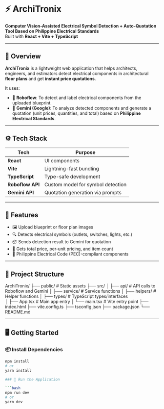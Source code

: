 # ⚡ ArchiTronix

**Computer Vision-Assisted Electrical Symbol Detection + Auto-Quotation Tool Based on Philippine Electrical Standards**  
Built with **React + Vite + TypeScript**

---

## 🧠 Overview

**ArchiTronix** is a lightweight web application that helps architects, engineers, and estimators detect electrical components in architectural **floor plans** and get **instant price quotations**.

It uses:

- 🧭 **Roboflow**: To detect and label electrical components from the uploaded blueprint.
- 🤖 **Gemini (Google)**: To analyze detected components and generate a quotation (unit prices, quantities, and total) based on **Philippine Electrical Standards**.

---

## ⚙️ Tech Stack

| Tech             | Purpose                           |
| ---------------- | --------------------------------- |
| **React**        | UI components                     |
| **Vite**         | Lightning-fast bundling           |
| **TypeScript**   | Type-safe development             |
| **Roboflow API** | Custom model for symbol detection |
| **Gemini API**   | Quotation generation via prompts  |

---

## 🚀 Features

- 🖼 Upload blueprint or floor plan images
- 🔍 Detects electrical symbols (outlets, switches, lights, etc.)
- 📦 Sends detection result to Gemini for quotation
- 💸 Gets total price, per-unit pricing, and item count
- 📐 Philippine Electrical Code (PEC)-compliant components

---

## 🧩 Project Structure

ArchiTronix/
├── public/ # Static assets
├── src/
│ ├── api/ # API calls to Roboflow and Gemini
│ ├── service/ # Service functions
│ ├── helpers/ # Helper functions
│ ├── types/ # TypeScript types/interfaces  
│ ├── App.tsx # Main app entry
│ └── main.tsx # Vite entry point
├── index.html
├── vite.config.ts
├── tsconfig.json
├── package.json
└── README.md

---

## 🖥️ Getting Started

### 📦 Install Dependencies

````bash
npm install
# or
yarn install

### 🚀 Run the Application

```bash
npm run dev
# or
yarn dev

````
